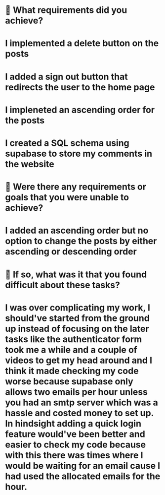 # 🎯 What requirements did you achieve?
# I implemented a delete button on the posts
# I added a sign out button that redirects the user to the home page
# I impleneted an ascending order for the posts
# I created a SQL schema using supabase to store my comments in the website
# 🎯 Were there any requirements or goals that you were unable to achieve?
# I added an ascending order but no option to change the posts by either ascending or descending order
# 🎯 If so, what was it that you found difficult about these tasks?
# I was over complicating my work, I should've started from the ground up instead of focusing on the later tasks like the authenticator form took me a while and a couple of videos to get my head around and I think it made checking my code worse because supabase only allows two emails per hour unless you had an smtp server which was a hassle and costed money to set up. In hindsight adding a quick login feature would've been better and easier to check my code because with this there was times where I would be waiting for an email cause I had used the allocated emails for the hour.
